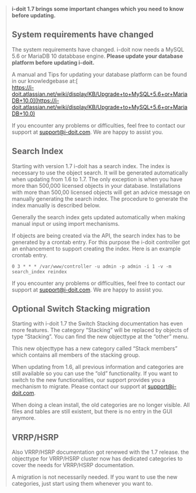 > **i-doit 1.7 brings some important changes which you need to know before updating.**
> 
> System requirements have changed
> --------------------------------
> 
> The system requirements have changed. i-doit now needs a MySQL 5.6 or MariaDB 10 databbase engine. **Please update your database platform before updating i-doit.**
> 
> A manual and Tips for updating your database platform can be found in our knowledgebase at:[  
> https://i-doit.atlassian.net/wiki/display/KB/Upgrade+to+MySQL+5.6+or+MariaDB+10.0](https://i-doit.atlassian.net/wiki/display/KB/Upgrade+to+MySQL+5.6+or+MariaDB+10.0)
> 
> If you encounter any problems or difficulties, feel free to contact our support at [support@i-doit.com](mailto:support@i-doit.com). We are happy to assist you.
> 
> Search Index
> ------------
> 
> Starting with version 1.7 i-doit has a search index. The index is necessary to use the object search. It will be generated automatically when updating from 1.6 to 1.7. The only exception is when you have more than 500,000 licensed objects in your database. Installations with more than 500,00 licensed objects will get an advice message on manually generating the search index. The procedure to generate the index manually is described below.
> 
> Generally the search index gets updated automatically when making manual input or using import mechanisms.
> 
> If objects are being created via the API, the search index has to be generated by a crontab entry. For this purpose the i-doit controller got an enhancement to support creating the index. Here is an example crontab entry.
> 
> `0 3 * * * /var/www/controller -u admin -p admin -i 1 -v -m search_index reindex`
> 
> If you encounter any problems or difficulties, feel free to contact our support at [support@i-doit.com](mailto:support@i-doit.com). We are happy to assist you.
> 
> Optional Switch Stacking migration
> ----------------------------------
> 
> Starting with i-doit 1.7 the Switch Stacking documentation has even more features. The category “Stacking” will be replaced by objects of type “Stacking”. You can find the new objecttype at the “other” menu.
> 
> This new objecttype has a new category called “Stack members” which contains all members of the stacking group.
> 
> When updating from 1.6, all previous information and categories are still available so you can use the “old” functionality. If you want to switch to the new functionalities, our support provides you a mechanism to migrate. Please contact our support at [support@i-doit.com](mailto:support@i-doit.com).
> 
> When doing a clean install, the old categories are no longer visible. All files and tables are still existent, but there is no entry in the GUI anymore.
> 
> VRRP/HSRP
> ---------
> 
> Also VRRP/HSRP documentation got renewed with the 1.7 release. the objecttype for VRRP/HSRP cluster now has dedicated categories to cover the needs for VRRP/HSRP documentation.
> 
> A migration is not necessarily needed. If you want to use the new categories, just start using them whenever you want to.
